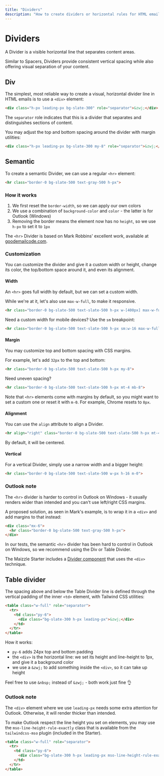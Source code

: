 ```yaml
---
title: "Dividers"
description: "How to create dividers or horizontal rules for HTML emails."
---
```


# Dividers

A Divider is a visible horizontal line that separates content areas.

Similar to Spacers, Dividers provide consistent vertical spacing while also offering visual separation of your content.

## Div

The simplest, most reliable way to create a visual, horizontal divider line in HTML emails is to use a `<div>` element:

```html [emails/example.html]
<div class="h-px leading-px bg-slate-300" role="separator">&zwj;</div>
```

The `separator` role indicates that this is a divider that separates and distinguishes sections of content.

You may adjust the top and bottom spacing around the divider with margin utilities:

```html [emails/example.html]
<div class="h-px leading-px bg-slate-300 my-8" role="separator">&zwj;</div>
```

## Semantic

To create a semantic Divider, we can use a regular `<hr>` element:

```html [emails/example.html]
<hr class="border-0 bg-slate-500 text-gray-500 h-px">
```

### How it works

1. We first reset the `border-width`, so we can apply our own colors
2. We use a combination of `background-color` and `color` - the latter is for Outlook (Windows)
3. Removing the border means the element now has no `height`, so we use `h-px` to set it to `1px`

The `<hr>` Divider is based on Mark Robbins' excellent work, available at [goodemailcode.com](https://www.goodemailcode.com/email-code/hr).

### Customization

You can customize the divider and give it a custom width or height, change its color, the top/bottom space around it, and even its alignment.

#### Width

An `<hr>` goes full width by default, but we can set a custom width.

While we're at it, let's also use `max-w-full`, to make it responsive.

```html [emails/example.html]
<hr class="border-0 bg-slate-500 text-slate-500 h-px w-[400px] max-w-full">
```

Need a custom width for mobile devices? Use the `sm` breakpoint:

```html [emails/example.html]
<hr class="border-0 bg-slate-500 text-slate-500 h-px sm:w-16 max-w-full">
```

#### Margin

You may customize top and bottom spacing with CSS margins.

For example, let's add `32px` to the top and bottom:

```html [emails/example.html]
<hr class="border-0 bg-slate-500 text-slate-500 h-px my-8">
```

Need uneven spacing?

```html [emails/example.html]
<hr class="border-0 bg-slate-500 text-slate-500 h-px mt-4 mb-8">
```

<Alert>Note that `<hr>` elements come with margins by default, so you might want to set a custom one or reset it with `m-0`. For example, Chrome resets to `8px`.</Alert>

#### Alignment

You can use the `align` attribute to align a Divider.

```html [emails/example.html]
<hr align="right" class="border-0 bg-slate-500 text-slate-500 h-px mt-4 mb-8">
```

By default, it will be centered.

#### Vertical

For a vertical Divider, simply use a narrow width and a bigger height:

```html [emails/example.html]
<hr class="border-0 bg-slate-500 text-slate-500 w-px h-16 m-0">
```

### Outlook note

The `<hr>` divider is harder to control in Outlook on Windows - it usually renders wider than intended and you can't use left/right CSS margins.

A proposed solution, as seen in Mark's example, is to wrap it in a `<div>` and add margins to that instead:

```html [emails/example.html]
<div class="mx-6">
  <hr class="border-0 bg-slate-500 text-gray-500 h-px">
</div>
```

In our tests, the semantic `<hr>` divider has been hard to control in Outlook on Windows, so we recommend using the Div or Table Divider.

The Maizzle Starter includes a [Divider component](/docs/components/divider) that uses the `<div>` technique.

## Table divider

The spacing above and below the Table Divider line is defined through the vertical padding of the inner `<td>` element, with Tailwind CSS utilities:

```html [emails/example.html]
<table class="w-full" role="separator">
  <tr>
    <td class="py-6">
      <div class="bg-slate-300 h-px leading-px">&zwj;</div>
    </td>
  </tr>
</table>
```

How it works:

- `py-6` adds 24px top and bottom padding
- the `<div>` is the horizontal line: we set its height and line-height to 1px, and give it a background color
- we use a `&zwj;` to add something inside the `<div>`, so it can take up height

Feel free to use `&nbsp;` instead of `&zwj;` - both work just fine 👌

### Outlook note

The `<div>` element where we use `leading-px` needs some extra attention for Outlook. Otherwise, it will render thicker than intended.

To make Outlook respect the line height you set on elements, you may use the `mso-line-height-rule-exactly` class that is available from the `tailwindcss-mso` plugin (included in the Starter).

```html [emails/example.html]
<table class="w-full" role="separator">
  <tr>
    <td class="py-6">
      <div class="bg-slate-300 h-px leading-px mso-line-height-rule-exactly">&zwj;</div>
    </td>
  </tr>
</table>
```
